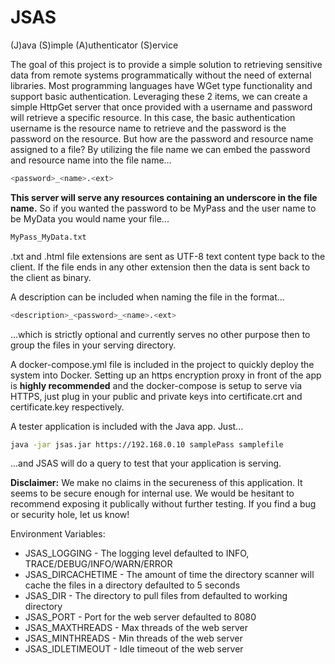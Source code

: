 # JSAS
 (J)ava (S)imple (A)uthenticator (S)ervice
 
 The goal of this project is to provide a simple solution to retrieving sensitive data from remote systems programmatically without the need of external libraries. Most programming languages have WGet type functionality and support basic authentication. Leveraging these 2 items, we can create a simple HttpGet server that once provided with a username and password will retrieve a specific resource. In this case, the basic authentication username is the resource name to retrieve and the password is the password on the resource. But how are the password and resource name assigned to a file? By utilizing the file name we can embed the password and resource name into the file name...
```sh
<password>_<name>.<ext>
```
 
 **This server will serve any resources containing an underscore in the file name.** So if you wanted the password to be MyPass and the user name to be MyData you would name your file...
```sh
MyPass_MyData.txt
```
 
 .txt and .html file extensions are sent as UTF-8 text content type back to the client. If the file ends in any other extension then the data is sent back to the client as binary.
 
 A description can be included when naming the file in the format...
```sh
<description>_<password>_<name>.<ext>
```
 ...which is strictly optional and currently serves no other purpose then to group the files in your serving directory.
 
 A docker-compose.yml file is included in the project to quickly deploy the system into Docker. Setting up an https encryption proxy in front of the app is **highly recommended** and the docker-compose is setup to serve via HTTPS, just plug in your public and private keys into certificate.crt and certificate.key respectively.
 
 A tester application is included with the Java app. Just...
```sh
java -jar jsas.jar https://192.168.0.10 samplePass samplefile
```
...and JSAS will do a query to test that your application is serving. 
 
 **Disclaimer:** We make no claims in the secureness of this application. It seems to be secure enough for internal use. We would be hesitant to recommend exposing it publically without further testing. If you find a bug or security hole, let us know!
 
Environment Variables:
- JSAS_LOGGING - The logging level defaulted to INFO, TRACE/DEBUG/INFO/WARN/ERROR
- JSAS_DIRCACHETIME - The amount of time the directory scanner will cache the files in a directory defaulted to 5 seconds
- JSAS_DIR - The directory to pull files from defaulted to working directory
- JSAS_PORT - Port for the web server defaulted to 8080
- JSAS_MAXTHREADS - Max threads of the web server
- JSAS_MINTHREADS - Min threads of the web server
- JSAS_IDLETIMEOUT - Idle timeout of the web server

